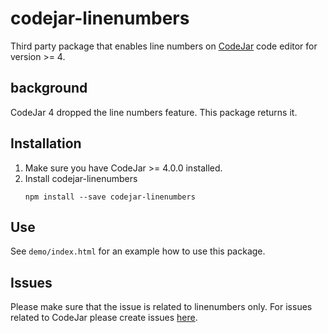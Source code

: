 # codejar-linenumbers

Third party package that enables line numbers on [CodeJar](https://github.com/antonmedv/codejar) code editor for version >= 4.

## background

CodeJar 4 dropped the line numbers feature. This package returns it.

## Installation 

1. Make sure you have CodeJar >= 4.0.0 installed.
2. Install codejar-linenumbers
    ````
    npm install --save codejar-linenumbers
    ````
   
## Use

See `demo/index.html` for an example how to use this package.

## Issues
Please make sure that the issue is related to linenumbers only. For issues related to CodeJar please create issues [here](https://github.com/antonmedv/codejar/issues).
